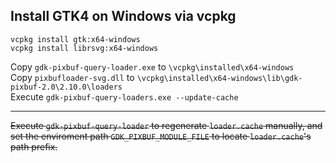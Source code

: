 ## Install GTK4 on Windows via vcpkg
```
vcpkg install gtk:x64-windows
vcpkg install librsvg:x64-windows
```

Copy `gdk-pixbuf-query-loader.exe` to `\vcpkg\installed\x64-windows`  
Copy `pixbufloader-svg.dll` to `\vcpkg\installed\x64-windows\lib\gdk-pixbuf-2.0\2.10.0\loaders`  
Execute `gdk-pixbuf-query-loaders.exe --update-cache`  
  
---
~~Execute `gdk-pixbuf-query-loader` to regenerate `loader.cache` manually, and set the enviroment path `GDK_PIXBUF_MODULE_FILE` to locate `loader.cache`'s path prefix.~~  